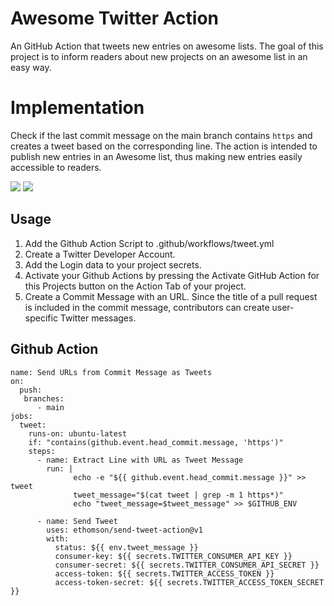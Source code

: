 # Awesome Twitter Action 
An GitHub Action that tweets new entries on awesome lists. The goal of this project is to inform readers about new projects on an awesome list in an easy way.

# Implementation
Check if the last commit message on the main branch contains `https` and creates a tweet based on the corresponding line. The action is intended to publish new entries in an Awesome list, thus making new entries easily accessible to readers.  

[![](https://img.shields.io/twitter/follow/protontypes?style=social)](https://twitter.com/protontypes) [![](https://img.shields.io/twitter/follow/GHAction1?style=social)](https://twitter.com/GHAction1)

## Usage
1. Add the Github Action Script to .github/workflows/tweet.yml
2. Create a Twitter Developer Account.
3. Add the Login data to your project secrets.
4. Activate your Github Actions by pressing the Activate GitHub Action for this Projects button on the Action Tab of your project.
5. Create a Commit Message with an URL. Since the title of a pull request is included in the commit message, contributors can create user-specific Twitter messages.


## Github Action
```
name: Send URLs from Commit Message as Tweets
on: 
  push:
   branches:
      - main
jobs:
  tweet:
    runs-on: ubuntu-latest
    if: "contains(github.event.head_commit.message, 'https')"     
    steps:
      - name: Extract Line with URL as Tweet Message  
        run: |
              echo -e "${{ github.event.head_commit.message }}" >> tweet
              tweet_message="$(cat tweet | grep -m 1 https*)"
              echo "tweet_message=$tweet_message" >> $GITHUB_ENV
      
      - name: Send Tweet       
        uses: ethomson/send-tweet-action@v1
        with:
          status: ${{ env.tweet_message }}
          consumer-key: ${{ secrets.TWITTER_CONSUMER_API_KEY }}
          consumer-secret: ${{ secrets.TWITTER_CONSUMER_API_SECRET }}
          access-token: ${{ secrets.TWITTER_ACCESS_TOKEN }}
          access-token-secret: ${{ secrets.TWITTER_ACCESS_TOKEN_SECRET }}
```
